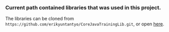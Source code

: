 ### Current path contained libraries that was used in this project.
The libraries can be cloned from `` https://github.com/erikyuntantyo/CoreJavaTrainingLib.git ``,
or open [here](https://github.com/erikyuntantyo/CoreJavaTrainingLib).
